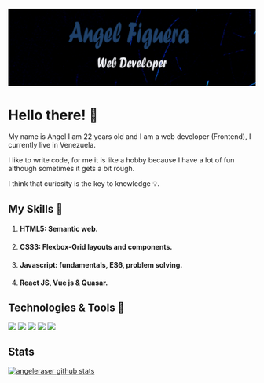 [![Header](https://raw.githubusercontent.com/angeleraser/angeleraser/main/assets/github-banner.png "Header")](https://github.com/angeleraser)

# Hello there! :wave:
My name is Angel I am 22 years old and I am a web developer (Frontend), I currently live in Venezuela.
<br>

I like to write code, for me it is like a hobby because I have a lot of fun although sometimes it gets a bit rough. 
<br>

I think that curiosity is the key to knowledge :bulb:.

## My Skills :muscle:
1. #### HTML5: Semantic web.
2. #### CSS3: Flexbox-Grid layouts and components.
3. #### Javascript: fundamentals, ES6, problem solving.
4. #### React JS, Vue js & Quasar.

## Technologies & Tools 🔧
![](https://img.shields.io/badge/Code-JavaScript-informational?style=flat&logo=javascript&logoColor=white&color=1f4068)
![](https://img.shields.io/badge/Code-HTML5-informational?style=flat&logo=html5&logoColor=white&color=1f4068)
![](https://img.shields.io/badge/Code-CSS3-informational?style=flat&logo=css3&logoColor=white&color=1f4068)
![](https://img.shields.io/badge/Code-React-informational?style=flat&logo=react&logoColor=white&color=1f4068)
![](https://img.shields.io/badge/Code-Vue-informational?style=flat&logo=vue&logoColor=white&color=1f4068)

## Stats
[![angeleraser github stats](https://github-readme-stats.vercel.app/api?username=angeleraser&show_icons=true&theme=tokyonight)](https://github.com/angeleraser/github-readme-stats)



